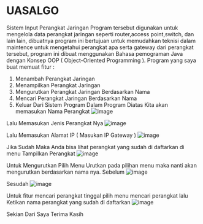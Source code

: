 # UASALGO 

Sistem Input Perangkat Jaringan
Program tersebut digunakan untuk mengelola data perangkat jaringan seperti  router,access point,switch, dan lain lain, dibuatnya program ini bertujuan untuk memudahkan teknisi dalam maintence untuk mengetahui perangkat apa serta gateway dari perangkat tersebut, program ini dibuat menggunakan Bahasa pemograman Java dengan Konsep OOP ( Object-Oriented Programming ). Program yang saya buat memuat fitur :
1.	Menambah Perangkat Jaringan 
2.	Menampilkan Perangkat Jaringan
3.	Mengurutkan Perangkat Jaringan Berdasarkan Nama
4.	Mencari Perangkat Jaringan Berdasarkan Nama
5.	Keluar Dari Sistem Program
Dalam Program Diatas Kita akan memasukan Nama Perangkat 
 ![image](https://github.com/user-attachments/assets/fb1d2db9-f0de-4f9a-8340-f79867768961)

Lalu Memasukan Jenis Perangkat Nya 
![image](https://github.com/user-attachments/assets/a47f0240-7bbb-4dde-a226-82585a4fe2a1)


Lalu Memasukan Alamat IP ( Masukan IP Gateway ) 
 ![image](https://github.com/user-attachments/assets/4ddb6510-32fd-4466-90b0-320534272ba7)

Jika Sudah Maka Anda bisa lihat perangkat yang sudah di daftarkan di menu Tampilkan Perangkat
 ![image](https://github.com/user-attachments/assets/72c9ff2d-0280-4860-b57e-177715272c6a)

Untuk Mengurutkan Pilih Menu Urutkan pada pilihan menu maka nanti akan mengurutkan berdasarkan nama nya. Sebelum 
 ![image](https://github.com/user-attachments/assets/d6b87dd9-2ad4-4f51-9728-007c8aa75121)

Sesudah
 ![image](https://github.com/user-attachments/assets/8d064403-6846-4442-8f17-8e7b967ce550)

Untuk fitur mencari perangkat tinggal pilih menu mencari perangkat lalu Ketikan nama perangkat yang sudah di daftarkan
 ![image](https://github.com/user-attachments/assets/63d75241-e7c3-4af0-b1fb-4652b09e26ba)



Sekian Dari Saya Terima Kasih
